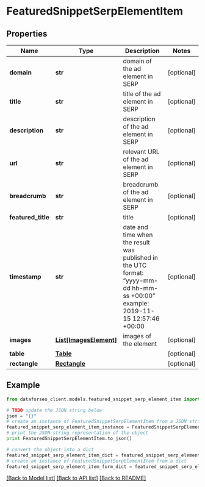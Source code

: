 # FeaturedSnippetSerpElementItem


## Properties

Name | Type | Description | Notes
------------ | ------------- | ------------- | -------------
**domain** | **str** | domain of the ad element in SERP | [optional] 
**title** | **str** | title of the ad element in SERP | [optional] 
**description** | **str** | description of the ad element in SERP | [optional] 
**url** | **str** | relevant URL of the ad element in SERP | [optional] 
**breadcrumb** | **str** | breadcrumb of the ad element in SERP | [optional] 
**featured_title** | **str** | title | [optional] 
**timestamp** | **str** | date and time when the result was published in the UTC format: “yyyy-mm-dd hh-mm-ss +00:00” example: 2019-11-15 12:57:46 +00:00 | [optional] 
**images** | [**List[ImagesElement]**](ImagesElement.md) | images of the element | [optional] 
**table** | [**Table**](Table.md) |  | [optional] 
**rectangle** | [**Rectangle**](Rectangle.md) |  | [optional] 

## Example

```python
from dataforseo_client.models.featured_snippet_serp_element_item import FeaturedSnippetSerpElementItem

# TODO update the JSON string below
json = "{}"
# create an instance of FeaturedSnippetSerpElementItem from a JSON string
featured_snippet_serp_element_item_instance = FeaturedSnippetSerpElementItem.from_json(json)
# print the JSON string representation of the object
print FeaturedSnippetSerpElementItem.to_json()

# convert the object into a dict
featured_snippet_serp_element_item_dict = featured_snippet_serp_element_item_instance.to_dict()
# create an instance of FeaturedSnippetSerpElementItem from a dict
featured_snippet_serp_element_item_form_dict = featured_snippet_serp_element_item.from_dict(featured_snippet_serp_element_item_dict)
```
[[Back to Model list]](../README.md#documentation-for-models) [[Back to API list]](../README.md#documentation-for-api-endpoints) [[Back to README]](../README.md)


